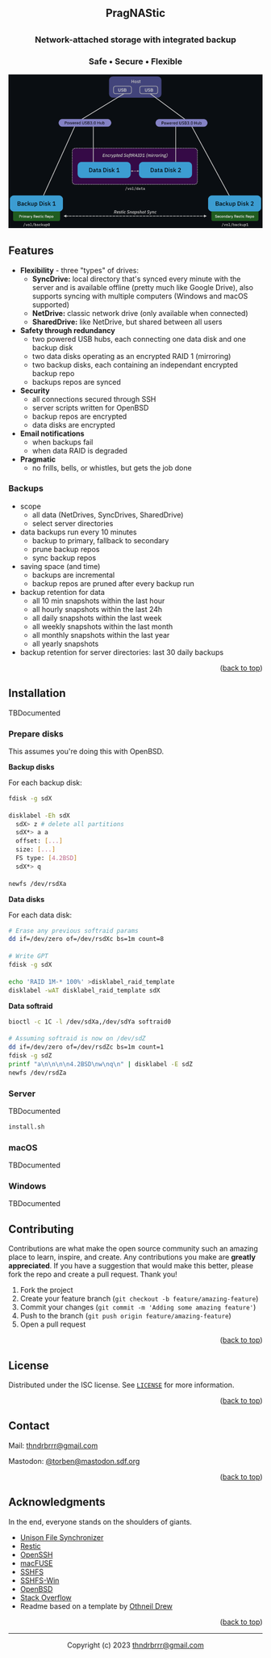 <a name="readme-top"></a>

<div align="center">
<h2>PragNAStic<h2>
<h3>Network-attached storage with integrated backup</h2>
<h3>Safe • Secure • Flexible</h3>
</div>

<p align="center"><img src="docs/images/overview.png"/></p>

## Features

- **Flexibility** - three "types" of drives:
  - **SyncDrive:** local directory that's synced every minute with the server and is available offline (pretty much like Google Drive), also supports syncing with multiple computers (Windows and macOS supported)
  - **NetDrive:** classic network drive (only available when connected)
  - **SharedDrive:** like NetDrive, but shared between all users
- **Safety through redundancy**
    - two powered USB hubs, each connecting one data disk and one backup disk
    - two data disks operating as an encrypted RAID 1 (mirroring)
    - two backup disks, each containing an independant encrypted backup repo
        <!-- - makes it easy to create multiple copies of a backup: just copy the repo directory -->
    - backups repos are synced
- **Security**
  - all connections secured through SSH
  - server scripts written for OpenBSD
  - backup repos are encrypted
  - data disks are encrypted
- **Email notifications**
  - when backups fail
  - when data RAID is degraded
- **Pragmatic**
  - no frills, bells, or whistles, but gets the job done
  

### Backups

- scope
    - all data (NetDrives, SyncDrives, SharedDrive)
    - select server directories
- data backups run every 10 minutes
    - backup to primary, fallback to secondary
    - prune backup repos
    - sync backup repos
- saving space (and time)
    - backups are incremental
    - backup repos are pruned after every backup run
- backup retention for data
    - all 10 min snapshots within the last hour
    - all hourly snapshots within the last 24h
    - all daily snapshots within the last week
    - all weekly snapshots within the last month
    - all monthly snapshots within the last year
    - all yearly snapshots
- backup retention for server directories: last 30 daily backups

<p align="right">(<a href="#readme-top">back to top</a>)</p>

## Installation

TBDocumented

### Prepare disks

This assumes you're doing this with OpenBSD.

**Backup disks**

For each backup disk:

```sh
fdisk -g sdX

disklabel -Eh sdX
  sdX> z # delete all partitions
  sdX*> a a
  offset: [...]
  size: [...]
  FS type: [4.2BSD]
  sdX*> q

newfs /dev/rsdXa
```

**Data disks**

For each data disk:

```sh
# Erase any previous softraid params
dd if=/dev/zero of=/dev/rsdXc bs=1m count=8 

# Write GPT
fdisk -g sdX

echo 'RAID 1M-* 100%' >disklabel_raid_template
disklabel -wAT disklabel_raid_template sdX
```

**Data softraid**

```sh
bioctl -c 1C -l /dev/sdXa,/dev/sdYa softraid0

# Assuming softraid is now on /dev/sdZ
dd if=/dev/zero of=/dev/rsdZc bs=1m count=1
fdisk -g sdZ
printf "a\n\n\n\n4.2BSD\nw\nq\n" | disklabel -E sdZ
newfs /dev/rsdZa
```

### Server

TBDocumented

```sh
install.sh
```

### macOS

TBDocumented

### Windows

TBDocumented

## Contributing

Contributions are what make the open source community such an amazing place to learn, inspire, and create. Any contributions you make are **greatly appreciated**. If you have a suggestion that would make this better, please fork the repo and create a pull request. Thank you!

1. Fork the project
2. Create your feature branch (`git checkout -b feature/amazing-feature`)
3. Commit your changes (`git commit -m 'Adding some amazing feature'`)
4. Push to the branch (`git push origin feature/amazing-feature`)
5. Open a pull request

<p align="right">(<a href="#readme-top">back to top</a>)</p>

## License

Distributed under the ISC license. See [`LICENSE`](LICENSE) for more information.

<p align="right">(<a href="#readme-top">back to top</a>)</p>

## Contact

Mail: thndrbrrr@gmail.com

Mastodon: [@torben@mastodon.sdf.org](https://mastodon.sdf.org/@torben)

<p align="right">(<a href="#readme-top">back to top</a>)</p>


## Acknowledgments

In the end, everyone stands on the shoulders of giants.

* [Unison File Synchronizer](https://github.com/bcpierce00/unison)
* [Restic](https://restic.net/)
* [OpenSSH](https://www.openssh.com/)
* [macFUSE](https://osxfuse.github.io/)
* [SSHFS](https://github.com/osxfuse/sshfs)
* [SSHFS-Win](https://github.com/winfsp/sshfs-win)
* [OpenBSD](https://www.openbsd.org/)
* [Stack Overflow](https://stackoverflow.com/)
* Readme based on a template by [Othneil Drew](https://github.com/othneildrew)

<p align="right">(<a href="#readme-top">back to top</a>)</p>

--------

<div align="center">
Copyright (c) 2023 <a href="mailto:thndrbrrr@gmail.com">thndrbrrr@gmail.com</a>
</div>
